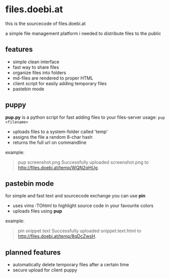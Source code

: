 files.doebi.at
==============

this is the sourcecode of files.doebi.at

a simple file management platform i needed to distribute files to the public

features
--------

 * simple clean interface
 * fast way to share files
 * organize files into folders
 * md-files are rendered to proper HTML
 * client script for easily adding temporary files
 * pastebin mode


puppy
-----

 **pup.py** is a python script for fast adding files to your files-server
 usage: `pup <filename>`

 * uploads files to a system-folder called 'temp'
 * assigns the file a random 8-char hash
 * returns the full url on commandline

 example:
> pup screenshot.png 
> Successfully uploaded screenshot.png to http://files.doebi.at/temp/WQN2qHUg.

pastebin mode
-------------

 for simple and fast text and sourcecode exchange you can use **pin**

 * uses vims :TOhtml to highlight source code in your favourite colors
 * uploads files using **pup**

 example:
> pin snippet.text 
> Successfully uploaded snippet.text.html to http://files.doebi.at/temp/8qDcZwsH.

planned features
----------------

 * automatically delete temporary files after a certain time
 * secure upload for client puppy
